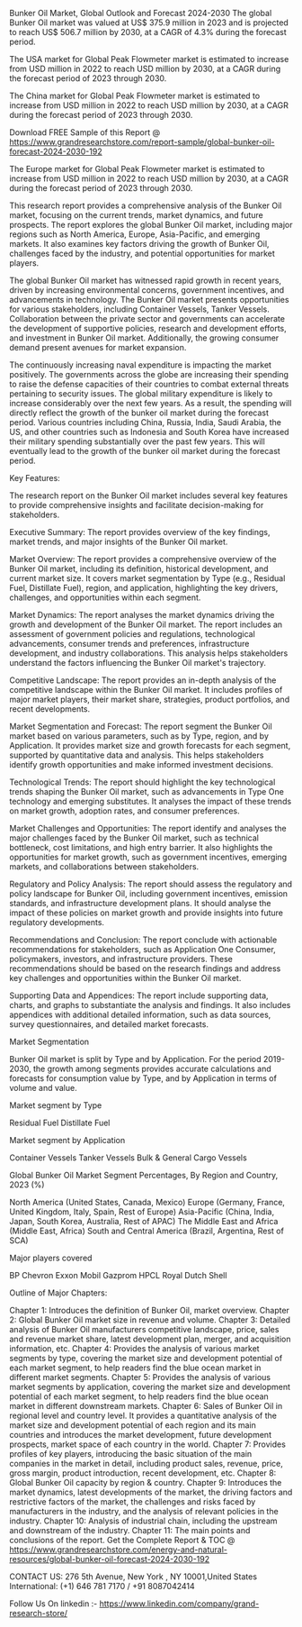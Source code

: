 Bunker Oil Market, Global Outlook and Forecast 2024-2030
The global Bunker Oil market was valued at US$ 375.9 million in 2023 and is projected to reach US$ 506.7 million by 2030, at a CAGR of 4.3% during the forecast period.

The USA market for Global Peak Flowmeter market is estimated to increase from USD million in 2022 to reach USD million by 2030, at a CAGR during the forecast period of 2023 through 2030.

The China market for Global Peak Flowmeter market is estimated to increase from USD million in 2022 to reach USD million by 2030, at a CAGR during the forecast period of 2023 through 2030.

Download FREE Sample of this Report @ https://www.grandresearchstore.com/report-sample/global-bunker-oil-forecast-2024-2030-192

The Europe market for Global Peak Flowmeter market is estimated to increase from USD million in 2022 to reach USD million by 2030, at a CAGR during the forecast period of 2023 through 2030.

This research report provides a comprehensive analysis of the Bunker Oil market, focusing on the current trends, market dynamics, and future prospects. The report explores the global Bunker Oil market, including major regions such as North America, Europe, Asia-Pacific, and emerging markets. It also examines key factors driving the growth of Bunker Oil, challenges faced by the industry, and potential opportunities for market players.

The global Bunker Oil market has witnessed rapid growth in recent years, driven by increasing environmental concerns, government incentives, and advancements in technology. The Bunker Oil market presents opportunities for various stakeholders, including Container Vessels, Tanker Vessels. Collaboration between the private sector and governments can accelerate the development of supportive policies, research and development efforts, and investment in Bunker Oil market. Additionally, the growing consumer demand present avenues for market expansion.

The continuously increasing naval expenditure is impacting the market positively. The governments across the globe are increasing their spending to raise the defense capacities of their countries to combat external threats pertaining to security issues. The global military expenditure is likely to increase considerably over the next few years. As a result, the spending will directly reflect the growth of the bunker oil market during the forecast period. Various countries including China, Russia, India, Saudi Arabia, the US, and other countries such as Indonesia and South Korea have increased their military spending substantially over the past few years. This will eventually lead to the growth of the bunker oil market during the forecast period.

Key Features:

The research report on the Bunker Oil market includes several key features to provide comprehensive insights and facilitate decision-making for stakeholders.

Executive Summary: The report provides overview of the key findings, market trends, and major insights of the Bunker Oil market.

Market Overview: The report provides a comprehensive overview of the Bunker Oil market, including its definition, historical development, and current market size. It covers market segmentation by Type (e.g., Residual Fuel, Distillate Fuel), region, and application, highlighting the key drivers, challenges, and opportunities within each segment.

Market Dynamics: The report analyses the market dynamics driving the growth and development of the Bunker Oil market. The report includes an assessment of government policies and regulations, technological advancements, consumer trends and preferences, infrastructure development, and industry collaborations. This analysis helps stakeholders understand the factors influencing the Bunker Oil market's trajectory.

Competitive Landscape: The report provides an in-depth analysis of the competitive landscape within the Bunker Oil market. It includes profiles of major market players, their market share, strategies, product portfolios, and recent developments.

Market Segmentation and Forecast: The report segment the Bunker Oil market based on various parameters, such as by Type, region, and by Application. It provides market size and growth forecasts for each segment, supported by quantitative data and analysis. This helps stakeholders identify growth opportunities and make informed investment decisions.

Technological Trends: The report should highlight the key technological trends shaping the Bunker Oil market, such as advancements in Type One technology and emerging substitutes. It analyses the impact of these trends on market growth, adoption rates, and consumer preferences.

Market Challenges and Opportunities: The report identify and analyses the major challenges faced by the Bunker Oil market, such as technical bottleneck, cost limitations, and high entry barrier. It also highlights the opportunities for market growth, such as government incentives, emerging markets, and collaborations between stakeholders.

Regulatory and Policy Analysis: The report should assess the regulatory and policy landscape for Bunker Oil, including government incentives, emission standards, and infrastructure development plans. It should analyse the impact of these policies on market growth and provide insights into future regulatory developments.

Recommendations and Conclusion: The report conclude with actionable recommendations for stakeholders, such as Application One Consumer, policymakers, investors, and infrastructure providers. These recommendations should be based on the research findings and address key challenges and opportunities within the Bunker Oil market.

Supporting Data and Appendices: The report include supporting data, charts, and graphs to substantiate the analysis and findings. It also includes appendices with additional detailed information, such as data sources, survey questionnaires, and detailed market forecasts.

Market Segmentation

Bunker Oil market is split by Type and by Application. For the period 2019-2030, the growth among segments provides accurate calculations and forecasts for consumption value by Type, and by Application in terms of volume and value.

Market segment by Type

Residual Fuel
Distillate Fuel

Market segment by Application

Container Vessels
Tanker Vessels
Bulk & General Cargo Vessels

Global Bunker Oil Market Segment Percentages, By Region and Country, 2023 (%)

North America (United States, Canada, Mexico)
Europe (Germany, France, United Kingdom, Italy, Spain, Rest of Europe)
Asia-Pacific (China, India, Japan, South Korea, Australia, Rest of APAC)
The Middle East and Africa (Middle East, Africa)
South and Central America (Brazil, Argentina, Rest of SCA)

Major players covered

BP
Chevron
Exxon Mobil
Gazprom
HPCL
Royal Dutch Shell

Outline of Major Chapters:

Chapter 1: Introduces the definition of Bunker Oil, market overview.
Chapter 2: Global Bunker Oil market size in revenue and volume.
Chapter 3: Detailed analysis of Bunker Oil manufacturers competitive landscape, price, sales and revenue market share, latest development plan, merger, and acquisition information, etc.
Chapter 4: Provides the analysis of various market segments by type, covering the market size and development potential of each market segment, to help readers find the blue ocean market in different market segments.
Chapter 5: Provides the analysis of various market segments by application, covering the market size and development potential of each market segment, to help readers find the blue ocean market in different downstream markets.
Chapter 6: Sales of Bunker Oil in regional level and country level. It provides a quantitative analysis of the market size and development potential of each region and its main countries and introduces the market development, future development prospects, market space of each country in the world.
Chapter 7: Provides profiles of key players, introducing the basic situation of the main companies in the market in detail, including product sales, revenue, price, gross margin, product introduction, recent development, etc.
Chapter 8: Global Bunker Oil capacity by region & country.
Chapter 9: Introduces the market dynamics, latest developments of the market, the driving factors and restrictive factors of the market, the challenges and risks faced by manufacturers in the industry, and the analysis of relevant policies in the industry.
Chapter 10: Analysis of industrial chain, including the upstream and downstream of the industry.
Chapter 11: The main points and conclusions of the report.
Get the Complete Report & TOC @ https://www.grandresearchstore.com/energy-and-natural-resources/global-bunker-oil-forecast-2024-2030-192

CONTACT US:
276 5th Avenue, New York , NY 10001,United States
International: (+1) 646 781 7170 / +91 8087042414

Follow Us On linkedin :- https://www.linkedin.com/company/grand-research-store/
